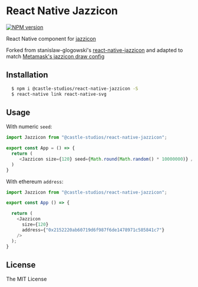 # React Native Jazzicon

[![NPM version][npm-image]][npm-url]

React Native component for [jazzicon](https://github.com/castle-link/react-native-jazzicon)

Forked from stanislaw-glogowski's [react-native-jazzicon](https://github.com/stanislaw-glogowski/react-native-jazzicon) and adapted to match [Metamask's jazzicon draw config](https://github.com/MetaMask/jazzicon/blob/master/index.js)

## Installation

```bash
  $ npm i @castle-studios/react-native-jazzicon -S
  $ react-native link react-native-svg
```

## Usage

With numeric `seed`:

```js
import Jazzicon from "@castle-studios/react-native-jazzicon";

export const App = () => {
  return (
     <Jazzicon size={120} seed={Math.round(Math.random() * 10000000)} />;
  )
}
```

With ethereum `address`:

```js
import Jazzicon from "@castle-studios/react-native-jazzicon";

export const App () => {

  return (
    <Jazzicon
      size={120}
      address={"0x2152220ab60719d6f987f6de1478971c585841c7"}
    />
  );
}

```

## License

The MIT License

[npm-image]: https://badge.fury.io/js/@castle-studios%2Freact-native-jazzicon.svg
[npm-url]: https://www.npmjs.com/package/@castle-studios/react-native-jazzicon

